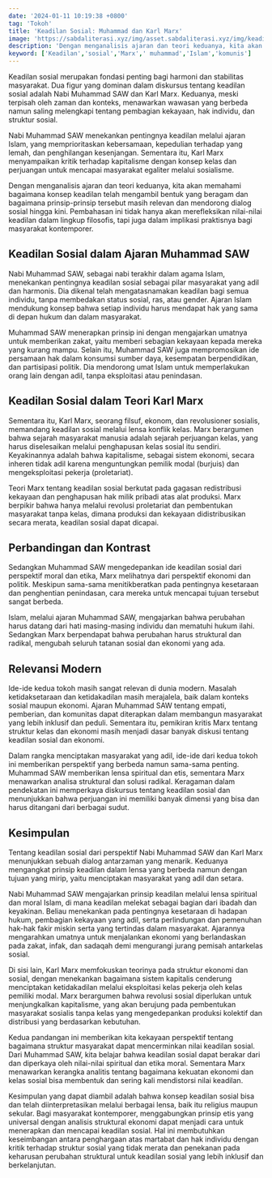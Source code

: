 ```yaml
---
date: '2024-01-11 10:19:38 +0800'
tag: 'Tokoh'
title: 'Keadilan Sosial: Muhammad dan Karl Marx'
image: 'https://sabdaliterasi.xyz/img/asset.sabdaliterasi.xyz/img/keadilan-sosial-muhammad-dan-karl-marx.jpg'
description: 'Dengan menganalisis ajaran dan teori keduanya, kita akan memahami bagaimana konsep keadilan telah mengambil bentuk yang beragam dan bagaimana prinsip-prinsip.'
keyword: ['Keadilan','sosial','Marx',' muhammad','Islam','komunis']
---
```

<p>Keadilan sosial merupakan fondasi penting bagi harmoni dan stabilitas masyarakat. Dua figur yang dominan dalam diskursus tentang keadilan sosial adalah Nabi Muhammad SAW dan Karl Marx. Keduanya, meski terpisah oleh zaman dan konteks, menawarkan wawasan yang berbeda namun saling melengkapi tentang pembagian kekayaan, hak individu, dan struktur sosial. </p><p>Nabi Muhammad SAW menekankan pentingnya keadilan melalui ajaran Islam, yang memprioritaskan kebersamaan, kepedulian terhadap yang lemah, dan penghilangan kesenjangan. Sementara itu, Karl Marx menyampaikan kritik terhadap kapitalisme dengan konsep kelas dan perjuangan untuk mencapai masyarakat egaliter melalui sosialisme. </p><p>Dengan menganalisis ajaran dan teori keduanya, kita akan memahami bagaimana konsep keadilan telah mengambil bentuk yang beragam dan bagaimana prinsip-prinsip tersebut masih relevan dan mendorong dialog sosial hingga kini. Pembahasan ini tidak hanya akan merefleksikan nilai-nilai keadilan dalam lingkup filosofis, tapi juga dalam implikasi praktisnya bagi masyarakat kontemporer.</p><h2>Keadilan Sosial dalam Ajaran Muhammad SAW</h2><p>Nabi Muhammad SAW, sebagai nabi terakhir dalam agama Islam, menekankan pentingnya keadilan sosial sebagai pilar masyarakat yang adil dan harmonis. Dia dikenal telah mengatasnamakan keadilan bagi semua individu, tanpa membedakan status sosial, ras, atau gender. Ajaran Islam mendukung konsep bahwa setiap individu harus mendapat hak yang sama di depan hukum dan dalam masyarakat.</p><p>Muhammad SAW menerapkan prinsip ini dengan mengajarkan umatnya untuk memberikan zakat, yaitu memberi sebagian kekayaan kepada mereka yang kurang mampu. Selain itu, Muhammad SAW juga mempromosikan ide persamaan hak dalam konsumsi sumber daya, kesempatan berpendidikan, dan partisipasi politik. Dia mendorong umat Islam untuk memperlakukan orang lain dengan adil, tanpa eksploitasi atau penindasan.</p><h2>Keadilan Sosial dalam Teori Karl Marx</h2><p>Sementara itu, Karl Marx, seorang filsuf, ekonom, dan revolusioner sosialis, memandang keadilan sosial melalui lensa konflik kelas. Marx berargumen bahwa sejarah masyarakat manusia adalah sejarah perjuangan kelas, yang harus diselesaikan melalui penghapusan kelas sosial itu sendiri. Keyakinannya adalah bahwa kapitalisme, sebagai sistem ekonomi, secara inheren tidak adil karena menguntungkan pemilik modal (burjuis) dan mengeksploitasi pekerja (proletariat).</p><p>Teori Marx tentang keadilan sosial berkutat pada gagasan redistribusi kekayaan dan penghapusan hak milik pribadi atas alat produksi. Marx berpikir bahwa hanya melalui revolusi proletariat dan pembentukan masyarakat tanpa kelas, dimana produksi dan kekayaan didistribusikan secara merata, keadilan sosial dapat dicapai.</p><h2>Perbandingan dan Kontrast</h2><p>Sedangkan Muhammad SAW mengedepankan ide keadilan sosial dari perspektif moral dan etika, Marx melihatnya dari perspektif ekonomi dan politik. Meskipun sama-sama menitikberatkan pada pentingnya kesetaraan dan penghentian penindasan, cara mereka untuk mencapai tujuan tersebut sangat berbeda.</p><p>Islam, melalui ajaran Muhammad SAW, mengajarkan bahwa perubahan harus datang dari hati masing-masing individu dan mematuhi hukum ilahi. Sedangkan Marx berpendapat bahwa perubahan harus struktural dan radikal, mengubah seluruh tatanan sosial dan ekonomi yang ada.</p><h2>Relevansi Modern</h2><p>Ide-ide kedua tokoh masih sangat relevan di dunia modern. Masalah ketidaksetaraan dan ketidakadilan masih merajalela, baik dalam konteks sosial maupun ekonomi. Ajaran Muhammad SAW tentang empati, pemberian, dan komunitas dapat diterapkan dalam membangun masyarakat yang lebih inklusif dan peduli. Sementara itu, pemikiran kritis Marx tentang struktur kelas dan ekonomi masih menjadi dasar banyak diskusi tentang keadilan sosial dan ekonomi.</p><p>Dalam rangka menciptakan masyarakat yang adil, ide-ide dari kedua tokoh ini memberikan perspektif yang berbeda namun sama-sama penting. Muhammad SAW memberikan lensa spiritual dan etis, sementara Marx menawarkan analisa struktural dan solusi radikal. Keragaman dalam pendekatan ini memperkaya diskursus tentang keadilan sosial dan menunjukkan bahwa perjuangan ini memiliki banyak dimensi yang bisa dan harus ditangani dari berbagai sudut.</p><h2>Kesimpulan</h2><p>Tentang keadilan sosial dari perspektif Nabi Muhammad SAW dan Karl Marx menunjukkan sebuah dialog antarzaman yang menarik. Keduanya mengangkat prinsip keadilan dalam lensa yang berbeda namun dengan tujuan yang mirip, yaitu menciptakan masyarakat yang adil dan setara.</p><p>Nabi Muhammad SAW mengajarkan prinsip keadilan melalui lensa spiritual dan moral Islam, di mana keadilan melekat sebagai bagian dari ibadah dan keyakinan. Beliau menekankan pada pentingnya kesetaraan di hadapan hukum, pembagian kekayaan yang adil, serta perlindungan dan pemenuhan hak-hak fakir miskin serta yang tertindas dalam masyarakat. Ajarannya mengarahkan umatnya untuk menjalankan ekonomi yang berlandaskan pada zakat, infak, dan sadaqah demi mengurangi jurang pemisah antarkelas sosial.</p><p>Di sisi lain, Karl Marx memfokuskan teorinya pada struktur ekonomi dan sosial, dengan menekankan bagaimana sistem kapitalis cenderung menciptakan ketidakadilan melalui eksploitasi kelas pekerja oleh kelas pemiliki modal. Marx berargumen bahwa revolusi sosial diperlukan untuk menjungkalkan kapitalisme, yang akan berujung pada pembentukan masyarakat sosialis tanpa kelas yang mengedepankan produksi kolektif dan distribusi yang berdasarkan kebutuhan.</p><p>Kedua pandangan ini memberikan kita kekayaan perspektif tentang bagaimana struktur masyarakat dapat mencerminkan nilai keadilan sosial. Dari Muhammad SAW, kita belajar bahwa keadilan sosial dapat berakar dari dan diperkaya oleh nilai-nilai spiritual dan etika moral. Sementara Marx menawarkan kerangka analitis tentang bagaimana kekuatan ekonomi dan kelas sosial bisa membentuk dan sering kali mendistorsi nilai keadilan.</p><p>Kesimpulan yang dapat diambil adalah bahwa konsep keadilan sosial bisa dan telah diinterpretasikan melalui berbagai lensa, baik itu religius maupun sekular. Bagi masyarakat kontemporer, menggabungkan prinsip etis yang universal dengan analisis struktural ekonomi dapat menjadi cara untuk menerapkan dan mencapai keadilan sosial. Hal ini membutuhkan keseimbangan antara penghargaan atas martabat dan hak individu dengan kritik terhadap struktur sosial yang tidak merata dan penekanan pada keharusan perubahan struktural untuk keadilan sosial yang lebih inklusif dan berkelanjutan.</p>
